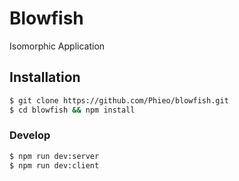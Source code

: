 
# Blowfish

Isomorphic Application

## Installation
```bash
$ git clone https://github.com/Phieo/blowfish.git
$ cd blowfish && npm install
```

### Develop

```bash
$ npm run dev:server
$ npm run dev:client
```
